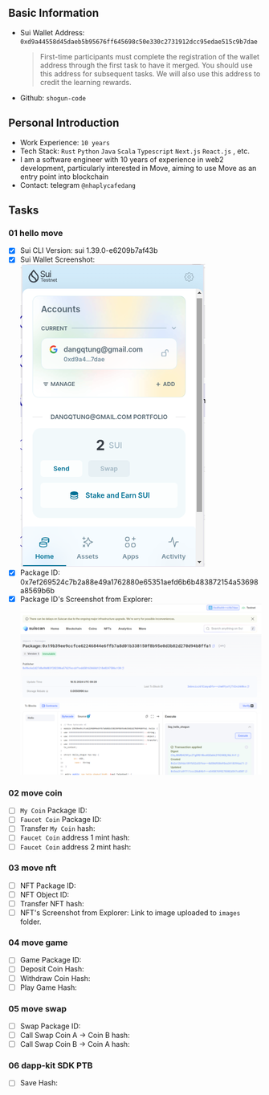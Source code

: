 ## Basic Information

- Sui Wallet Address: `0xd9a44558d45daeb5b95676ff645698c50e330c2731912dcc95edae515c9b7dae`
  > First-time participants must complete the registration of the wallet address through the first task to have it merged. You should use this address for subsequent tasks. We will also use this address to credit the learning rewards.
- Github: `shogun-code`

## Personal Introduction

- Work Experience: `10 years`
- Tech Stack: `Rust` `Python` `Java` `Scala` `Typescript` `Next.js` `React.js` , etc.
- I am a software engineer with 10 years of experience in web2 development, particularly interested in Move, aiming to use Move as an entry point into blockchain
- Contact: telegram `@nhaplycafedang`

## Tasks

### 01 hello move

- [x] Sui CLI Version: sui 1.39.0-e6209b7af43b
- [x] Sui Wallet Screenshot: ![](images/sui_wallet.png)
- [x] Package ID: 0x7ef269524c7b2a88e49a1762880e65351aefd6b6b483872154a53698a8569b6b
- [x] Package ID's Screenshot from Explorer: ![](images/package_explorer.png)

### 02 move coin

- [ ] `My Coin` Package ID:
- [ ] `Faucet Coin` Package ID:
- [ ] Transfer `My Coin` hash:
- [ ] `Faucet Coin` address 1 mint hash:
- [ ] `Faucet Coin` address 2 mint hash:

### 03 move nft

- [ ] NFT Package ID:
- [ ] NFT Object ID:
- [ ] Transfer NFT hash:
- [ ] NFT's Screenshot from Explorer: Link to image uploaded to `images` folder.

### 04 move game

- [ ] Game Package ID:
- [ ] Deposit Coin Hash:
- [ ] Withdraw Coin Hash:
- [ ] Play Game Hash:

### 05 move swap

- [ ] Swap Package ID:
- [ ] Call Swap Coin A -> Coin B hash:
- [ ] Call Swap Coin B -> Coin A hash:

### 06 dapp-kit SDK PTB

- [ ] Save Hash:
